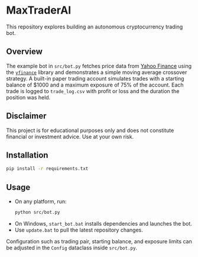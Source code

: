 # MaxTraderAI

This repository explores building an autonomous cryptocurrency trading bot.

## Overview

The example bot in `src/bot.py` fetches price data from [Yahoo Finance](https://finance.yahoo.com/) using the [`yfinance`](https://github.com/ranaroussi/yfinance) library and demonstrates a simple moving average crossover strategy. A built-in paper trading account simulates trades with a starting balance of $1000 and a maximum exposure of 75% of the account. Each trade is logged to `trade_log.csv` with profit or loss and the duration the position was held.


## Disclaimer
This project is for educational purposes only and does not constitute financial or investment advice. Use at your own risk.

## Installation
```bash
pip install -r requirements.txt
```

## Usage

- On any platform, run:
  ```bash
  python src/bot.py
  ```
- On Windows, `start_bot.bat` installs dependencies and launches the bot.
- Use `update.bat` to pull the latest repository changes.

Configuration such as trading pair, starting balance, and exposure limits can be adjusted in the `Config` dataclass inside `src/bot.py`.

